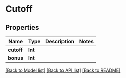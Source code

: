 # Cutoff

## Properties
Name | Type | Description | Notes
------------ | ------------- | ------------- | -------------
**cutoff** | **Int** |  | 
**bonus** | **Int** |  | 

[[Back to Model list]](../README.md#documentation-for-models) [[Back to API list]](../README.md#documentation-for-api-endpoints) [[Back to README]](../README.md)


